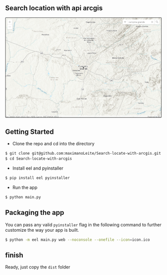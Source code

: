 ## Search location with api arcgis

![Formulário](screenshot.png)

## Getting Started

- Clone the repo and cd into the directory

```bash
$ git clone git@github.com:maximanoLeite/Search-locate-with-arcgis.git
$ cd Search-locate-with-arcgis
```

- Install eel and pyinstaller

```sh
$ pip install eel pyinstaller
```

- Run the app

```sh
$ python main.py
```

## Packaging the app

You can pass any valid `pyinstaller` flag in the following command to further customize the way your app is built.

```sh
$ python -m eel main.py web --noconsole --onefile --icon=icon.ico
```

## finish

Ready, just copy the `dist` folder
